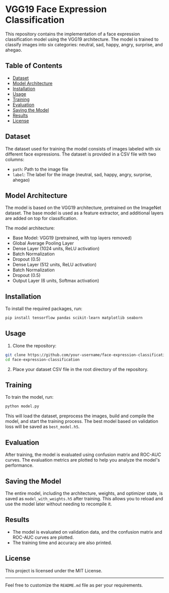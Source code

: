 # VGG19 Face Expression Classification

This repository contains the implementation of a face expression classification model using the VGG19 architecture. The model is trained to classify images into six categories: neutral, sad, happy, angry, surprise, and ahegao.

## Table of Contents

- [Dataset](#dataset)
- [Model Architecture](#model-architecture)
- [Installation](#installation)
- [Usage](#usage)
- [Training](#training)
- [Evaluation](#evaluation)
- [Saving the Model](#saving-the-model)
- [Results](#results)
- [License](#license)

## Dataset

The dataset used for training the model consists of images labeled with six different face expressions. The dataset is provided in a CSV file with two columns:
- `path`: Path to the image file
- `label`: The label for the image (neutral, sad, happy, angry, surprise, ahegao)

## Model Architecture

The model is based on the VGG19 architecture, pretrained on the ImageNet dataset. The base model is used as a feature extractor, and additional layers are added on top for classification.

The model architecture:
- Base Model: VGG19 (pretrained, with top layers removed)
- Global Average Pooling Layer
- Dense Layer (1024 units, ReLU activation)
- Batch Normalization
- Dropout (0.5)
- Dense Layer (512 units, ReLU activation)
- Batch Normalization
- Dropout (0.5)
- Output Layer (6 units, Softmax activation)

## Installation

To install the required packages, run:

```bash
pip install tensorflow pandas scikit-learn matplotlib seaborn
```

## Usage

1. Clone the repository:

```bash
git clone https://github.com/your-username/face-expression-classification.git
cd face-expression-classification
```

2. Place your dataset CSV file in the root directory of the repository.

## Training

To train the model, run:

```bash
python model.py
```

This will load the dataset, preprocess the images, build and compile the model, and start the training process. The best model based on validation loss will be saved as `best_model.h5`.

## Evaluation

After training, the model is evaluated using confusion matrix and ROC-AUC curves. The evaluation metrics are plotted to help you analyze the model's performance.

## Saving the Model

The entire model, including the architecture, weights, and optimizer state, is saved as `model_with_weights.h5` after training. This allows you to reload and use the model later without needing to recompile it.

## Results

- The model is evaluated on validation data, and the confusion matrix and ROC-AUC curves are plotted.
- The training time and accuracy are also printed.

## License

This project is licensed under the MIT License.

---

Feel free to customize the `README.md` file as per your requirements.

